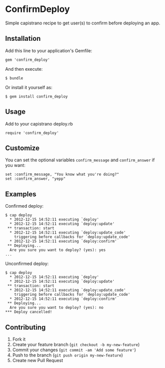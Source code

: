 # ConfirmDeploy

Simple capistrano recipe to get user(s) to confirm before deploying an app.

## Installation

Add this line to your application's Gemfile:

    gem 'confirm_deploy'

And then execute:

    $ bundle

Or install it yourself as:

    $ gem install confirm_deploy

## Usage

Add to your capistrano deploy.rb

	require 'confirm_deploy'

## Customize

You can set the optional variables `confirm_message` and `confirm_answer` if you want: 

	set :confirm_message, "You know what you're doing?"
	set :confirm_answer, "yepp"

## Examples

Confirmed deploy:

	$ cap deploy
	  * 2012-12-15 14:52:11 executing `deploy'
	  * 2012-12-15 14:52:11 executing `deploy:update'
	 ** transaction: start
	  * 2012-12-15 14:52:11 executing `deploy:update_code'
	    triggering before callbacks for `deploy:update_code'
	  * 2012-12-15 14:52:11 executing `deploy:confirm'
	 ** Deploying...
	  Are you sure you want to deploy? (yes): yes
	...

Unconfirmed deploy:

	$ cap deploy
	  * 2012-12-15 14:52:11 executing `deploy'
	  * 2012-12-15 14:52:11 executing `deploy:update'
	 ** transaction: start
	  * 2012-12-15 14:52:11 executing `deploy:update_code'
	    triggering before callbacks for `deploy:update_code'
	  * 2012-12-15 14:52:11 executing `deploy:confirm'
	 ** Deploying...
	  Are you sure you want to deploy? (yes): no
	*** Deploy cancelled!

## Contributing

1. Fork it
2. Create your feature branch (`git checkout -b my-new-feature`)
3. Commit your changes (`git commit -am 'Add some feature'`)
4. Push to the branch (`git push origin my-new-feature`)
5. Create new Pull Request
